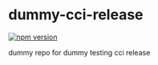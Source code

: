 # dummy-cci-release

[![npm version](https://img.shields.io/badge/%40nui%2Fdummy--cci--release-25.0.0-blue.svg)](https://artifactory.corp.adobe.com/artifactory/npm-nui-release/@nui/dummy-cci-release/-/@nui/dummy-cci-release-25.0.0.tgz)


dummy repo for dummy testing cci release